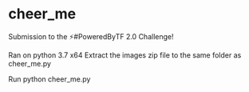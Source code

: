 # cheer_me
Submission to the ⚡#PoweredByTF 2.0 Challenge!

Ran on python 3.7 x64
Extract the images zip file to the same folder as cheer_me.py

Run python cheer_me.py
